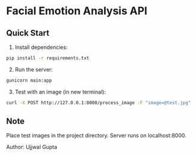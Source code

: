 # Facial Emotion Analysis API

## Quick Start

1. Install dependencies:
```bash
pip install -r requirements.txt
```

2. Run the server:
```bash
gunicorn main:app
```

3. Test with an image (in new terminal):
```bash
curl -X POST http://127.0.0.1:8000/process_image -F "image=@test.jpg"
```

## Note

Place test images in the project directory. Server runs on localhost:8000.

Author: Ujjwal Gupta
